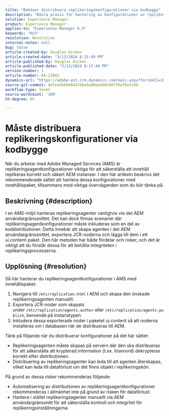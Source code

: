```yaml
---
title: "Behöver distribuera replikeringskonfigurationer via kodbygge"
description: "Bästa praxis för hantering av konfigurationer av replikeringsagenter i AMS-miljöer"
solution: Experience Manager
product: Experience Manager
applies-to: "Experience Manager 6.5"
keywords: "KCS"
resolution: Resolution
internal-notes: null
bug: false
article-created-by: Douglas Hicken
article-created-date: "3/13/2024 8:15:49 PM"
article-published-by: Douglas Hicken
article-published-date: "3/13/2024 8:17:44 PM"
version-number: 1
article-number: KA-23882
dynamics-url: "https://adobe-ent.crm.dynamics.com/main.aspx?forceUCI=1&pagetype=entityrecord&etn=knowledgearticle&id=c387107a-76e1-ee11-904c-00224806b7b2"
source-git-commit: defea5bb948447dbe9ad0adab03407f6af9afc40
workflow-type: tm+mt
source-wordcount: '309'
ht-degree: 0%

---
```


# Måste distribuera replikeringskonfigurationer via kodbygge


När du arbetar med Adobe Managed Services (AMS) är replikeringsagentkonfigurationer viktiga för att säkerställa att innehåll replikeras korrekt och säkert AEM instanser. I den här artikeln beskrivs det rekommenderade sättet att hantera dessa konfigurationer med innehållspaket, tillsammans med viktiga överväganden som du bör tänka på.

## Beskrivning {#description}


I en AMS-miljö hanteras replikeringsagenter vanligtvis via det AEM användargränssnittet. Det kan dock finnas scenarier där replikeringsagentkonfigurationer måste inkluderas som en del av koddistributioner. Detta innebär att skapa agenten i det AEM användargränssnittet, exportera JCR-noderna och lägga till dem i ett ui.content-paket. Den här metoden har både fördelar och risker, och det är viktigt att du förstår dessa för att behålla integriteten i replikeringsprocesserna.


## Upplösning {#resolution}


Så här hanterar du replikeringsagentkonfigurationer i AMS med innehållspaket:

1. Navigera till `/etc/replication.html` i AEM och skapa den önskade replikeringsagenten manuellt.
2. Exportera JCR-noder som skapats under `/etc/replication/agents.author` eller `/etc/replication/agents.publish`, beroende på instanstypen.
3. Inkludera dessa exporterade noder i paketet ui.content så att noderna installeras om i databasen när de distribueras till AEM.


Tänk på följande när du distribuerar konfigurationer på det här sättet:

- Replikeringsagenten måste skapas på servern där den ska distribueras för att säkerställa att krypterad information (t.ex. lösenord) dekrypteras korrekt efter distributionen.
- Distribuering av replikeringsagenter kan leda till att agenten återskapas, vilket kan leda till dataförlust om det finns objekt i replikeringskön.


På grund av dessa risker rekommenderas följande:

- Automatisering av distributionen av replikeringsagentkonfigurationer rekommenderas i allmänhet inte på grund av risken för dataförlust.
- Hantera i stället replikeringsagenter manuellt via AEM användargränssnitt för att säkerställa kontroll och integritet för replikeringsinställningarna.

